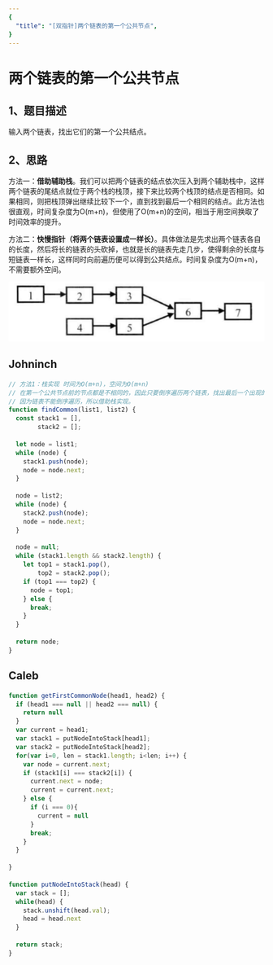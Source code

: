 ```yaml
---
{
  "title": "[双指针]两个链表的第一个公共节点",
}
---
```


# 两个链表的第一个公共节点

## 1、题目描述
输入两个链表，找出它们的第一个公共结点。

## 2、思路
方法一：**借助辅助栈**。我们可以把两个链表的结点依次压入到两个辅助栈中，这样两个链表的尾结点就位于两个栈的栈顶，接下来比较两个栈顶的结点是否相同。如果相同，则把栈顶弹出继续比较下一个，直到找到最后一个相同的结点。此方法也很直观，时间复杂度为O(m+n)，但使用了O(m+n)的空间，相当于用空间换取了时间效率的提升。

方法二：**快慢指针（将两个链表设置成一样长）**。具体做法是先求出两个链表各自的长度，然后将长的链表的头砍掉，也就是长的链表先走几步，使得剩余的长度与短链表一样长，这样同时向前遍历便可以得到公共结点。时间复杂度为O(m+n)，不需要额外空间。

![](./images/find-first-common-node.png)

## Johninch
```js
// 方法1：栈实现 时间为O(m+n)，空间为O(m+n)
// 在第一个公共节点前的节点都是不相同的，因此只要倒序遍历两个链表，找出最后一个出现的相同节点即可。
// 因为链表不能倒序遍历，所以借助栈实现。
function findCommon(list1, list2) {
  const stack1 = [],
        stack2 = [];

  let node = list1;
  while (node) {
    stack1.push(node);
    node = node.next;
  }

  node = list2;
  while (node) {
    stack2.push(node);
    node = node.next;
  }

  node = null;
  while (stack1.length && stack2.length) {
    let top1 = stack1.pop(),
        top2 = stack2.pop();
    if (top1 === top2) {
      node = top1;
    } else {
      break;
    }
  }

  return node;
}
```

## Caleb
``` js
function getFirstCommonNode(head1, head2) {
  if (head1 === null || head2 === null) {
    return null
  }
  var current = head1;
  var stack1 = putNodeIntoStack[head1];
  var stack2 = putNodeIntoStack[head2];
  for(var i=0, len = stack1.length; i<len; i++) {
    var node = current.next;
    if (stack1[i] === stack2[i]) {
      current.next = node;
      current = current.next;
    } else {
      if (i === 0){
        current = null
      }
      break;
    }
  }

}

function putNodeIntoStack(head) {
  var stack = [];
  while(head) {
    stack.unshift(head.val);
    head = head.next
  }

  return stack;
}
```

